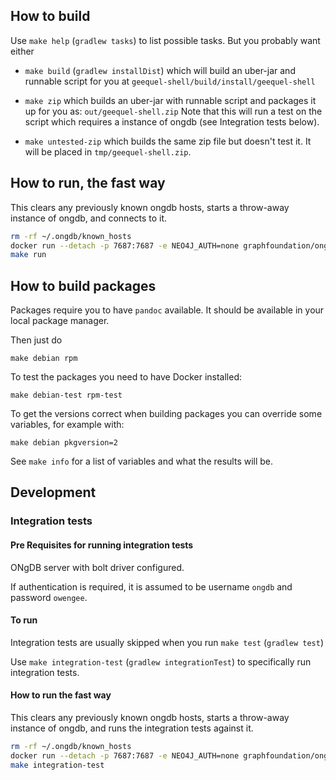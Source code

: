 ## How to build

Use `make help` (`gradlew tasks`) to list possible tasks. But you
probably want either

-  `make build` (`gradlew installDist`) which will build an
   uber-jar and runnable script for you at
   `geequel-shell/build/install/geequel-shell`

- `make zip` which builds an uber-jar with runnable script and
   packages it up for you as: `out/geequel-shell.zip` Note that this
   will run a test on the script which requires a instance of ongdb
   (see Integration tests below).

- `make untested-zip` which builds the same zip file but doesn't test
  it. It will be placed in `tmp/geequel-shell.zip`.

## How to run, the fast way

This clears any previously known ongdb hosts, starts a throw-away
instance of ongdb, and connects to it.

```sh
rm -rf ~/.ongdb/known_hosts
docker run --detach -p 7687:7687 -e NEO4J_AUTH=none graphfoundation/ongdb:1.0.0
make run
```

## How to build packages

Packages require you to have `pandoc` available. It should be
available in your local package manager.

Then just do

```
make debian rpm
```

To test the packages you need to have Docker installed:

```
make debian-test rpm-test
```

To get the versions correct when building packages you can override
some variables, for example with:

```
make debian pkgversion=2
```

See `make info` for a list of variables and what the results will be.

## Development

### Integration tests

#### Pre Requisites for running integration tests

ONgDB server with bolt driver configured.

If authentication is required, it is assumed to be username `ongdb`
and password `owengee`.

#### To run

Integration tests are usually skipped when you run `make test`
(`gradlew test`)

Use `make integration-test` (`gradlew integrationTest`) to
specifically run integration tests.

#### How to run the fast way

This clears any previously known ongdb hosts, starts a throw-away
instance of ongdb, and runs the integration tests against it.

```sh
rm -rf ~/.ongdb/known_hosts
docker run --detach -p 7687:7687 -e NEO4J_AUTH=none graphfoundation/ongdb:1.0.0
make integration-test
```
